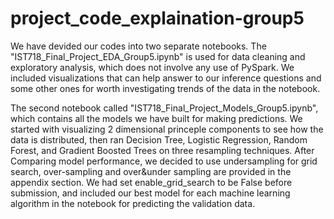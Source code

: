 # project_code_explaination-group5
We have devided our codes into two separate notebooks. The "IST718_Final_Project_EDA_Group5.ipynb" is used for data cleaning and exploratory analysis,
which does not involve any use of PySpark.
We included visualizations that can help answer to our inference questions and some other ones for worth investigating trends of the data in the notebook.

The second notebook called "IST718_Final_Project_Models_Group5.ipynb", which contains all the models we have built for making predictions. We started with 
visualizing 2 dimensional princeple components to see how the data is distributed, then ran Decision Tree, Logistic Regression, Random Forest, and Gradient
Boosted Trees on three resampling techniques. 
After Comparing model performance, we decided to use undersampling for grid search, over-sampling and over&under sampling are provided in the appendix section.
We had set enable_grid_search to be False before submission, and included our best model for each machine learning algorithm in the notebook for predicting 
the validation data.
